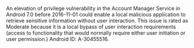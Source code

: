 An elevation of privilege vulnerability in the Account Manager Service in Android 7.0 before 2016-11-01 could enable a local malicious application to retrieve sensitive information without user interaction. This issue is rated as Moderate because it is a local bypass of user interaction requirements (access to functionality that would normally require either user initiation or user permission.) Android ID: A-30455516.